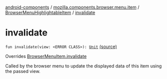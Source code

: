 [android-components](../../index.md) / [mozilla.components.browser.menu.item](../index.md) / [BrowserMenuHighlightableItem](index.md) / [invalidate](./invalidate.md)

# invalidate

`fun invalidate(view: <ERROR CLASS>): `[`Unit`](https://kotlinlang.org/api/latest/jvm/stdlib/kotlin/-unit/index.html) [(source)](https://github.com/mozilla-mobile/android-components/blob/master/components/browser/menu/src/main/java/mozilla/components/browser/menu/item/BrowserMenuHighlightableItem.kt#L87)

Overrides [BrowserMenuItem.invalidate](../../mozilla.components.browser.menu/-browser-menu-item/invalidate.md)

Called by the browser menu to update the displayed data of this item using the passed view.

